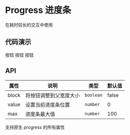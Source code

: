 # Progress 进度条

在耗时较长的交互中使用

## 代码演示

<demo title="基础状态">
  <lu-progress :value="20">按钮</lu-progress>
</demo>

<demo title="100% 宽度">
  <lu-progress :value="40" block>按钮</lu-progress>
</demo>

<demo title="指定最大值">
  <lu-progress :max="20" :value="10">按钮</lu-progress>
</demo>

## API

| 属性  | 说明                   | 类型      | 默认值 |
| ----- | ---------------------- | --------- | ------ |
| block | 将按钮调整到父宽度大小 | `boolean` | false  |
| value | 设置当前进度条位置     | `number`  | 0      |
| max   | 进度条最大值           | `number`  | 100    |

支持原生 progress 的所有属性
